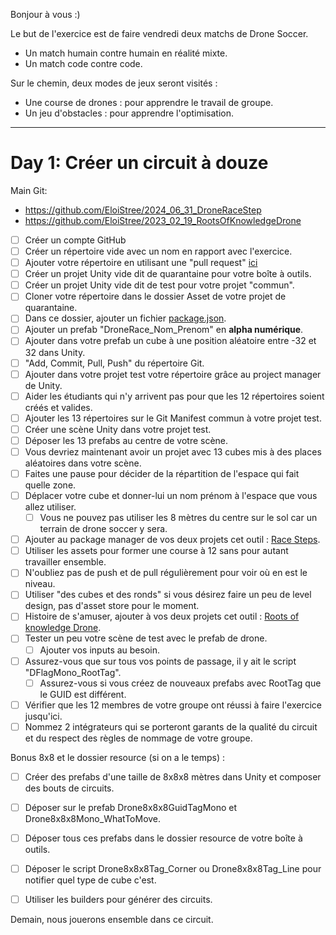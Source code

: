 

Bonjour à vous :)

Le but de l'exercice est de faire vendredi deux matchs de Drone Soccer.
- Un match humain contre humain en réalité mixte.
- Un match code contre code.

Sur le chemin, deux modes de jeux seront visités :
- Une course de drones : pour apprendre le travail de groupe.
- Un jeu d'obstacles : pour apprendre l'optimisation.


----

# Day 1: Créer un circuit à douze

Main Git: 
- https://github.com/EloiStree/2024_06_31_DroneRaceStep
- https://github.com/EloiStree/2023_02_19_RootsOfKnowledgeDrone

- [ ] Créer un compte GitHub
- [ ] Créer un répertoire vide avec un nom en rapport avec l'exercice.
- [ ] Ajouter votre répertoire en utilisant une "pull request" [ici](https://github.com/EloiStree/2024_07_01_HelloUnityDroneSoccerMonsManifest/blob/main/ListOfDroneRacePackageGit.txt)
- [ ] Créer un projet Unity vide dit de quarantaine pour votre boîte à outils.
- [ ] Créer un projet Unity vide dit de test pour votre projet "commun".
- [ ] Cloner votre répertoire dans le dossier Asset de votre projet de quarantaine.
- [ ] Dans ce dossier, ajouter un fichier [package.json](https://github.com/EloiStree/2020_05_28_JimmyScreamFPS/blob/master/package.json).
- [ ] Ajouter un prefab "DroneRace_Nom_Prenom" en **alpha numérique**.
- [ ] Ajouter dans votre prefab un cube à une position aléatoire entre -32 et 32 dans Unity.
- [ ] "Add, Commit, Pull, Push" du répertoire Git.
- [ ] Ajouter dans votre projet test votre répertoire grâce au project manager de Unity.
- [ ] Aider les étudiants qui n'y arrivent pas pour que les 12 répertoires soient créés et valides.
- [ ] Ajouter les 13 répertoires sur le Git Manifest commun à votre projet test.
- [ ] Créer une scène Unity dans votre projet test.
- [ ] Déposer les 13 prefabs au centre de votre scène.
- [ ] Vous devriez maintenant avoir un projet avec 13 cubes mis à des places aléatoires dans votre scène.
- [ ] Faites une pause pour décider de la répartition de l'espace qui fait quelle zone.
- [ ] Déplacer votre cube et donner-lui un nom prénom à l'espace que vous allez utiliser.
   - [ ] Vous ne pouvez pas utiliser les 8 mètres du centre sur le sol car un terrain de drone soccer y sera.
- [ ] Ajouter au package manager de vos deux projets cet outil : [Race Steps](https://github.com/EloiStree/2024_06_31_DroneRaceStep).
- [ ] Utiliser les assets pour former une course à 12 sans pour autant travailler ensemble.
- [ ] N'oubliez pas de push et de pull régulièrement pour voir où en est le niveau.
- [ ] Utiliser "des cubes et des ronds" si vous désirez faire un peu de level design, pas d'asset store pour le moment.
- [ ] Histoire de s'amuser, ajouter à vos deux projets cet outil : [Roots of knowledge Drone](https://github.com/EloiStree/2023_02_19_RootsOfKnowledgeDrone).
- [ ] Tester un peu votre scène de test avec le prefab de drone.
  - [ ] Ajouter vos inputs au besoin.
- [ ] Assurez-vous que sur tous vos points de passage, il y ait le script "DFlagMono_RootTag".
  - [ ] Assurez-vous si vous créez de nouveaux prefabs avec RootTag que le GUID est différent.
- [ ] Vérifier que les 12 membres de votre groupe ont réussi à faire l'exercice jusqu'ici.
- [ ] Nommez 2 intégrateurs qui se porteront garants de la qualité du circuit et du respect des règles de nommage de votre groupe.

Bonus 8x8 et le dossier resource (si on a le temps) :
-  [ ] Créer des prefabs d'une taille de 8x8x8 mètres dans Unity et composer des bouts de circuits.
-  [ ] Déposer sur le prefab Drone8x8x8GuidTagMono et Drone8x8x8Mono_WhatToMove.
-  [ ] Déposer tous ces prefabs dans le dossier resource de votre boîte à outils.
-  [ ] Déposer le script Drone8x8x8Tag_Corner ou Drone8x8x8Tag_Line pour notifier quel type de cube c'est.
-  [ ] Utiliser les builders pour générer des circuits.


Demain, nous jouerons ensemble dans ce circuit.
